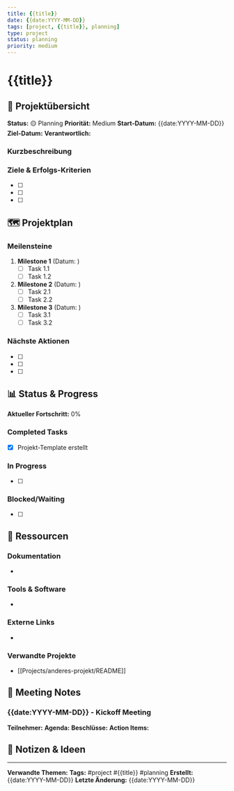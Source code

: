 ```yaml
---
title: {{title}}
date: {{date:YYYY-MM-DD}}
tags: [project, {{title}}, planning]
type: project
status: planning
priority: medium
---
```


# {{title}}

## 🎯 Projektübersicht

**Status:** 🟡 Planning
**Priorität:** Medium
**Start-Datum:** {{date:YYYY-MM-DD}}
**Ziel-Datum:** 
**Verantwortlich:** 

### Kurzbeschreibung


### Ziele & Erfolgs-Kriterien

- [ ] 
- [ ] 
- [ ] 

## 🗺️ Projektplan

### Meilensteine

1. **Milestone 1** (Datum: )
   - [ ] Task 1.1
   - [ ] Task 1.2

2. **Milestone 2** (Datum: )
   - [ ] Task 2.1
   - [ ] Task 2.2

3. **Milestone 3** (Datum: )
   - [ ] Task 3.1
   - [ ] Task 3.2

### Nächste Aktionen

- [ ] 
- [ ] 
- [ ] 

## 📊 Status & Progress

**Aktueller Fortschritt:** 0%

### Completed Tasks

- [x] Projekt-Template erstellt

### In Progress

- [ ] 

### Blocked/Waiting

- [ ] 

## 📁 Ressourcen

### Dokumentation

- 

### Tools & Software

- 

### Externe Links

- 

### Verwandte Projekte

- [[Projects/anderes-projekt/README]]

## 📝 Meeting Notes

### {{date:YYYY-MM-DD}} - Kickoff Meeting

**Teilnehmer:** 
**Agenda:** 
**Beschlüsse:** 
**Action Items:** 

## 💬 Notizen & Ideen


---

**Verwandte Themen:** 
**Tags:** #project #{{title}} #planning
**Erstellt:** {{date:YYYY-MM-DD}}
**Letzte Änderung:** {{date:YYYY-MM-DD}}